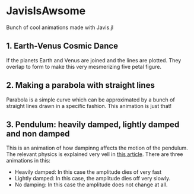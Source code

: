 # JavisIsAwsome

Bunch of cool animations made with  Javis.jl

## 1. Earth-Venus Cosmic Dance
If the planets Earth and Venus are joined and the lines are plotted. They overlap to form to make this very mesmerizing five petal figure. 

## 2. Making a parabola with straight lines
Parabola is a simple curve which can be approximated by a bunch of straight lines drawn in a specific fashion. This animation is just that!

## 3. Pendulum: heavily damped, lightly damped and non damped
This is an animation of how dampinng affects the motion of the pendulum. The relevant physics is explained very vell in [this article](https://courses.lumenlearning.com/suny-osuniversityphysics/chapter/15-5-damped-oscillations/). There are three animations in this:
- Heavily damped: In this case the amplitude dies of very fast
- Lightly damped: In this case, the amplitude dies off very slowly.
- No damping: In this case the amplitude does not change at all.
